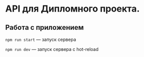 # API для Дипломного проекта.

## Работа с приложением
`npm run start` — запуск сервера

`npm run dev` — запуск сервера с hot-reload
